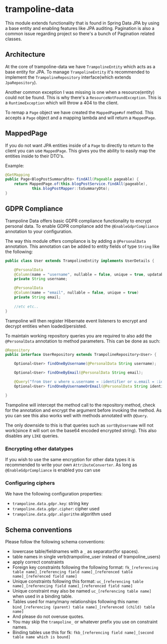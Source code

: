# trampoline-data

This module extends functionality that is found in Spring Data JPA by using a base entity and enabling features like JPA auditing.
Pagination is also a common issue regarding project so there's a bunch of Pagination related classes.

## Architecture

At the core of trampoline-data we have `TrampolineEntity` which acts as a base entity for JPA.
To manage `TrampolineEntity` it's recommended to implement the `TrampolineRepository` interface(which extends `JpaRepository`).

Another common exception I was missing is one when a resource(entity) could not be found.
This is why there's a `ResourceNotFoundException`. This is a `RuntimeException` which will throw a 404 to the client.

To remap a `Page` object we have created the `MappedPage#of` method. This accepts a `Page` object and a mapping lambda and will return a `MappedPage`.

## MappedPage

If you do not want JPA entities inside of a `Page` to directly to return to the client you can use `MappedPage`.
This gives you the ability to easily map the entities inside to their DTO's.

Example:

```java
@GetMapping
public Page<BlogPostSummaryDto> findAll(Pageable pageable) {
    return MappedPage.of(this.blogPostService.findAll(pageable),
            this.blogPostMapper::toSummaryDto);
}
```

## GDPR Compliance

Trampoline Data offers basic GDPR compliance functionality to encrypt personal data.
To enable GDPR compliance add the `@EnableGdprCompliance` annotation to your configuration.

The way this module offers compliance is by adding a `@PersonalData` annotation.
This annotation can be added to entity fields of type `String` like the following:

```java
public class User extends TrampolineEntity implements UserDetails {

	@PersonalData
	@Column(name = "username", nullable = false, unique = true, updatable = false)
	private String username;

	@PersonalData
	@Column(name = "email", nullable = false, unique = true)
	private String email;
	
	//etc etc..
}
```

Trampoline will then register Hibernate event listeners to encrypt and decrypt entities when loaded/persisted.

To maintain working repository queries you are required to also add the `@PersonalData` annotation to method parameters.
This can be done as such:

```java
@Repository
public interface UserRepository extends TrampolineRepository<User> {

	Optional<User> findOneByUsername(@PersonalData String username);

	Optional<User> findOneByEmail(@PersonalData String email);

	@Query("from User u where u.username = :identifier or u.email = :identifier")
	Optional<User> findOneByUsernameOrEmail(@PersonalData String identifier);

}
```

Trampoline will intercept the method call to the repository method, check for the annotation and encrypt the argument before invoking the method.
As you can see this also works well with methods annotated with `@Query`.

The only downside to this is that queries such as `sortByUsername` will not work(since it will sort on the base64 encoded encrypted string).
This also disables any `LIKE` queries.

### Encrypting other datatypes

If you wish to use the same encryption for other data types it is recommended to write your own `AttributeConverter`.
As long as `@EnableGdprCompliance` is enabled you can use

### Configuring ciphers

We have the following configuration properties:

- `trampoline.data.gdpr.key`: string key
- `trampoline.data.gdpr.cipher`: cipher used
- `trampoline.data.gdpr.algorithm` algorithm used

## Schema conventions

Please follow the following schema conventions:

- lowercase table/fieldnames with a `_` as separator(for spaces).
- table names in single verb(trampoline_user instead of trampoline_users)
- apply correct constraints
- Foreign key constraints following the following format: `fk_[referencing table name]_[referencing field name]_[referenced table name]_[referenced field name]`
- Unique constraints following this format: `uc_[referencing table name]_[referencing field name]_[referenced field name]`
- Unique constraint may also be named `uc_[referencing table name]` when used in a binding table.
- Tables used for many/many relationships following this name: `bind_[referencing (parent) table name]_[referenced (child) table name]`
- And please do not overuse quotes.
- You may skip the `trampoline_` or whatever prefix you use on constraint names.
- Binding tables use this for fk: `fkb_[referencing field name]_[second table name which is bound]`
